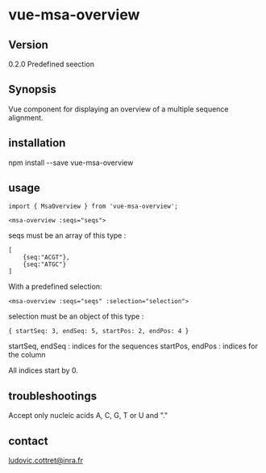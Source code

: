 # vue-msa-overview

## Version

0.2.0
Predefined seection

## Synopsis

Vue component for displaying an overview of a multiple sequence alignment.

## installation

npm install --save vue-msa-overview

## usage

~~~~
import { MsaOverview } from 'vue-msa-overview';
~~~~

~~~~
<msa-overview :seqs="seqs">
~~~~

seqs must be an array of this type :
~~~~
[
    {seq:"ACGT"},
    {seq:"ATGC"}
]
~~~~

With a predefined selection:
~~~~
<msa-overview :seqs="seqs" :selection="selection">
~~~~

selection must be an object of this type :
~~~~
{ startSeq: 3, endSeq: 5, startPos: 2, endPos: 4 }
~~~~

startSeq, endSeq : indices for the sequences
startPos, endPos : indices for the column

All indices start by 0.


## troubleshootings

Accept only nucleic acids A, C, G, T or U and "."

## contact

ludovic.cottret@inra.fr